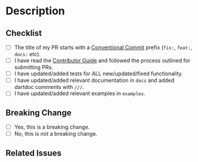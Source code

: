 # Description

<!-- Provide a description of what this PR is doing. 
If you're modifying existing behavior, describe the existing behavior, how this PR is changing it,
and what motivated the change. If this is a breaking change, specify explicitly which APIs have been
changed. -->

## Checklist

<!-- Before you create this PR confirm that it meets all requirements listed below by checking the
relevant checkboxes (`[x]`). This will ensure a smooth and quick review process. -->

- [ ] The title of my PR starts with a [Conventional Commit] prefix (`fix:`, `feat:`, `docs:` etc).
- [ ] I have read the [Contributor Guide] and followed the process outlined for submitting PRs.
- [ ] I have updated/added tests for ALL new/updated/fixed functionality.
- [ ] I have updated/added relevant documentation in `docs` and added dartdoc comments with `///`.
- [ ] I have updated/added relevant examples in `examples`.

## Breaking Change

<!-- Does your PR require Flame users to manually update their apps to accommodate your change? 

If the PR is a breaking change this should be indicated with suffix "!" 
(for example, `feat!:`, `fix!:`). See [Conventional Commit] for details.
-->

- [ ] Yes, this is a breaking change.
- [ ] No, this is *not* a breaking change.

<!-- ### Migration instructions

If the PR is breaking, uncomment this header and add instructions for how to migrate from the
currently released version to the new proposed way.
-->

## Related Issues

<!-- Provide a list of issues related to this PR from the [issue database].
Indicate which of these issues are resolved or fixed by this PR, i.e. Fixes #xxxx* !-->

<!-- Links -->
[issue database]: https://github.com/flame-engine/flame/issues
[Contributor Guide]: https://github.com/flame-engine/flame/blob/main/CONTRIBUTING.md
[Flame Style Guide]: https://github.com/flame-engine/flame/blob/main/STYLEGUIDE.md
[Conventional Commit]: https://conventionalcommits.org
